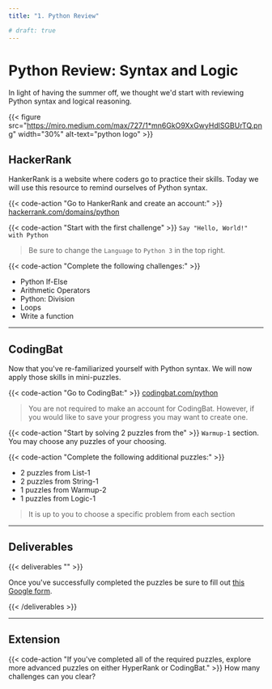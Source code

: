 ```yaml
---
title: "1. Python Review"

# draft: true
---
```



# Python Review: Syntax and Logic

In light of having the summer off, we thought we'd start with reviewing Python syntax and logical reasoning. 

{{< figure src="https://miro.medium.com/max/727/1*mn6GkO9XxGwyHdlSGBUrTQ.png" width="30%" alt-text="python logo" >}}



## HackerRank

HankerRank is a website where coders go to practice their skills. Today we will use this resource to remind ourselves of Python syntax. 


{{< code-action "Go to HankerRank and create an account:" >}} [hackerrank.com/domains/python](https://www.hackerrank.com/domains/python?filters%5Bdifficulty%5D%5B%5D=easy)

{{< code-action "Start with the first challenge" >}} `Say "Hello, World!" with Python`
> Be sure to change the `Language` to `Python 3` in the top right. 

{{< code-action "Complete the following challenges:" >}} 
- Python If-Else
- Arithmetic Operators
- Python: Division
- Loops
- Write a function

---

## CodingBat

Now that you've re-familiarized yourself with Python syntax. We will now apply those skills in mini-puzzles. 

{{< code-action "Go to CodingBat:" >}} [codingbat.com/python](https://codingbat.com/python)
> You are not required to make an account for CodingBat. However, if you would like to save your progress you may want to create one.

{{< code-action "Start by solving 2 puzzles from the" >}} `Warmup-1` section. You may choose any puzzles of your choosing. 


{{< code-action "Complete the following additional puzzles:" >}}
- 2 puzzles from List-1
- 2 puzzles from String-1
- 1 puzzles from Warmup-2
- 1 puzzles from Logic-1
> It is up to you to choose a specific problem from each section

--- 

## Deliverables

{{< deliverables "" >}}  

Once you've successfully completed the puzzles be sure to fill out [this Google form](https://docs.google.com/forms/d/e/1FAIpQLSfFSyepj68NvtOxHWspMagXLVH85116lGxowNEu9R_Sxk3BHA/viewform?usp=sf_link).

{{< /deliverables >}}

---

## Extension

{{< code-action "If you've completed all of the required puzzles, explore more advanced puzzles on either HyperRank or CodingBat." >}} How many challenges can you clear? 